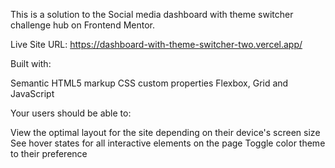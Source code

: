 This is a solution to the Social media dashboard with theme switcher challenge hub on Frontend Mentor.

Live Site URL: https://dashboard-with-theme-switcher-two.vercel.app/

Built with:

Semantic HTML5 markup CSS custom properties Flexbox, Grid and JavaScript

Your users should be able to:

View the optimal layout for the site depending on their device's screen size
See hover states for all interactive elements on the page
Toggle color theme to their preference

